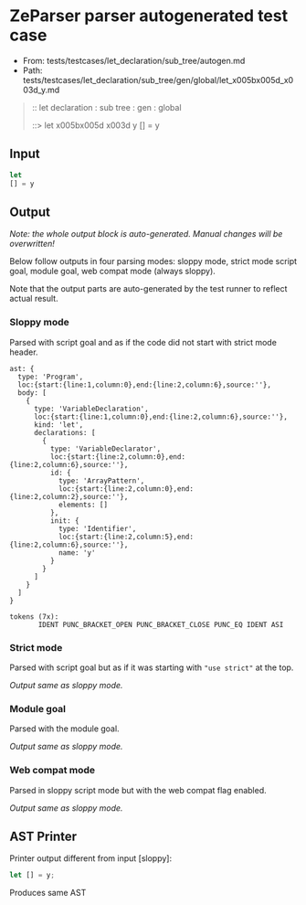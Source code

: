 # ZeParser parser autogenerated test case

- From: tests/testcases/let_declaration/sub_tree/autogen.md
- Path: tests/testcases/let_declaration/sub_tree/gen/global/let_x005bx005d_x003d_y.md

> :: let declaration : sub tree : gen : global
>
> ::> let x005bx005d x003d y
>          [] = y

## Input


`````js
let
[] = y
`````

## Output

_Note: the whole output block is auto-generated. Manual changes will be overwritten!_

Below follow outputs in four parsing modes: sloppy mode, strict mode script goal, module goal, web compat mode (always sloppy).

Note that the output parts are auto-generated by the test runner to reflect actual result.

### Sloppy mode

Parsed with script goal and as if the code did not start with strict mode header.

`````
ast: {
  type: 'Program',
  loc:{start:{line:1,column:0},end:{line:2,column:6},source:''},
  body: [
    {
      type: 'VariableDeclaration',
      loc:{start:{line:1,column:0},end:{line:2,column:6},source:''},
      kind: 'let',
      declarations: [
        {
          type: 'VariableDeclarator',
          loc:{start:{line:2,column:0},end:{line:2,column:6},source:''},
          id: {
            type: 'ArrayPattern',
            loc:{start:{line:2,column:0},end:{line:2,column:2},source:''},
            elements: []
          },
          init: {
            type: 'Identifier',
            loc:{start:{line:2,column:5},end:{line:2,column:6},source:''},
            name: 'y'
          }
        }
      ]
    }
  ]
}

tokens (7x):
       IDENT PUNC_BRACKET_OPEN PUNC_BRACKET_CLOSE PUNC_EQ IDENT ASI
`````

### Strict mode

Parsed with script goal but as if it was starting with `"use strict"` at the top.

_Output same as sloppy mode._

### Module goal

Parsed with the module goal.

_Output same as sloppy mode._

### Web compat mode

Parsed in sloppy script mode but with the web compat flag enabled.

_Output same as sloppy mode._

## AST Printer

Printer output different from input [sloppy]:

````js
let [] = y;
````

Produces same AST
